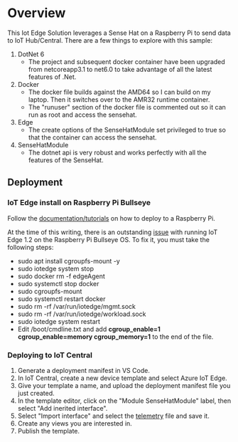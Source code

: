 # Overview

This Iot Edge Solution leverages a Sense Hat on a Raspberry Pi to send data to IoT Hub/Central.  There are a few things to explore with this sample:

1. DotNet 6
   - The project and subsequent docker container have been upgraded from netcoreapp3.1 to net6.0 to take advantage of all the latest features of .Net.
2. Docker
   - The docker file builds against the AMD64 so I can build on my laptop.  Then it switches over to the AMR32 runtime container.
   - The "runuser" section of the docker file is commented out so it can run as root and access the sensehat.
3. Edge
   - The create options of the SenseHatModule set privileged to true so that the container can access the sensehat.
4. SenseHatModule
   - The dotnet api is very robust and works perfectly with all the features of the SenseHat.

## Deployment

### IoT Edge install on Raspberry Pi Bullseye

Follow the [documentation/tutorials](https://docs.microsoft.com/azure/iot-edge/how-to-provision-single-device-linux-symmetric?view=iotedge-2020-11&tabs=azure-portal) on how to deploy to a Raspberry Pi.  

At the time of this writing, there is an outstanding [issue](https://github.com/Azure/iotedge/issues/5812) with running IoT Edge 1.2 on the Raspberry Pi Bullseye OS.  To fix it, you must take the following steps:

- sudo apt install cgroupfs-mount -y
- sudo iotedge system stop
- sudo docker rm -f edgeAgent
- sudo systemctl stop docker
- sudo cgroupfs-mount
- sudo systemctl restart docker
- sudo rm -rf /var/run/iotedge/mgmt.sock
- sudo rm -rf /var/run/iotedge/workload.sock
- sudo iotedge system restart
- Edit /boot/cmdline.txt and add **cgroup_enable=1 cgroup_enable=memory cgroup_memory=1** to the end of the file.

### Deploying to IoT Central

1. Generate a deployment manifest in VS Code.
2. In IoT Central, create a new device template and select Azure IoT Edge.
3. Give your template a name, and upload the deployment manifest file you just created.
4. In the template editor, click on the "Module SenseHatModule" label, then select "Add inerited interface".
5. Select "Import interface" and select the [telemetry](TelemetryInterface.json) file and save it.
6. Create any views you are interested in.
7. Publish the template.
